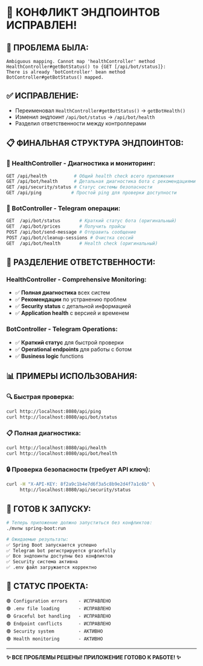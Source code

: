 # 🎉 КОНФЛИКТ ЭНДПОИНТОВ ИСПРАВЛЕН!

## 🔴 **ПРОБЛЕМА БЫЛА:**
```
Ambiguous mapping. Cannot map 'healthController' method 
HealthController#getBotStatus() to {GET [/api/bot/status]}: 
There is already 'botController' bean method BotController#getBotStatus() mapped.
```

## ✅ **ИСПРАВЛЕНИЕ:**
- Переименовал `HealthController#getBotStatus()` → `getBotHealth()`
- Изменил эндпоинт `/api/bot/status` → `/api/bot/health`
- Разделил ответственности между контроллерами

## 📋 **ФИНАЛЬНАЯ СТРУКТУРА ЭНДПОИНТОВ:**

### **🏥 HealthController - Диагностика и мониторинг:**
```bash
GET /api/health          # Общий health check всего приложения
GET /api/bot/health      # Детальная диагностика бота с рекомендациями
GET /api/security/status # Статус системы безопасности  
GET /api/ping           # Простой ping для проверки доступности
```

### **🤖 BotController - Telegram операции:**
```bash
GET  /api/bot/status       # Краткий статус бота (оригинальный)
GET  /api/bot/prices       # Получить прайсы
POST /api/bot/send-message # Отправить сообщение
POST /api/bot/cleanup-sessions # Очистка сессий
GET  /api/bot/health       # Health check (оригинальный)
```

## 🎯 **РАЗДЕЛЕНИЕ ОТВЕТСТВЕННОСТИ:**

### **HealthController - Comprehensive Monitoring:**
- ✅ **Полная диагностика** всех систем
- ✅ **Рекомендации** по устранению проблем
- ✅ **Security status** с детальной информацией
- ✅ **Application health** с версией и временем

### **BotController - Telegram Operations:**
- ✅ **Краткий статус** для быстрой проверки
- ✅ **Operational endpoints** для работы с ботом
- ✅ **Business logic** functions

## 📊 **ПРИМЕРЫ ИСПОЛЬЗОВАНИЯ:**

### **🔍 Быстрая проверка:**
```bash
curl http://localhost:8080/api/ping
curl http://localhost:8080/api/bot/status
```

### **📋 Полная диагностика:**
```bash
curl http://localhost:8080/api/health
curl http://localhost:8080/api/bot/health
```

### **🔒 Проверка безопасности (требует API ключ):**
```bash
curl -H "X-API-KEY: 8f2a9c1b4e7d6f3a5c8b9e2d4f7a1c6b" \
     http://localhost:8080/api/security/status
```

## 🚀 **ГОТОВ К ЗАПУСКУ:**

```bash
# Теперь приложение должно запуститься без конфликтов:
./mvnw spring-boot:run

# Ожидаемые результаты:
✅ Spring Boot запускается успешно
✅ Telegram bot регистрируется gracefully  
✅ Все эндпоинты доступны без конфликтов
✅ Security система активна
✅ .env файл загружается корректно
```

## 🎯 **СТАТУС ПРОЕКТА:**

```
🟢 Configuration errors    - ИСПРАВЛЕНО
🟢 .env file loading       - ИСПРАВЛЕНО  
🟢 Graceful bot handling   - ИСПРАВЛЕНО
🟢 Endpoint conflicts      - ИСПРАВЛЕНО
🟢 Security system         - АКТИВНО
🟢 Health monitoring       - АКТИВНО
```

---

**✨ ВСЕ ПРОБЛЕМЫ РЕШЕНЫ! ПРИЛОЖЕНИЕ ГОТОВО К РАБОТЕ! ✨**
